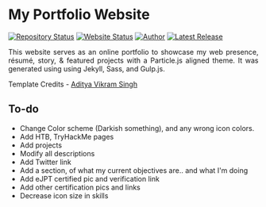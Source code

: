 # My Portfolio Website

[![Repository Status](https://img.shields.io/badge/Repository%20Status-Maintained-dark%20green.svg)](https://github.com/AVS1508/My-Alternate-Portfolio-Website/)
[![Website Status](https://img.shields.io/badge/Website%20Status-Online-green)](https://people.umass.edu/avsingh)
[![Author](https://img.shields.io/badge/Author-Aditya%20Vikram%20Singh-blue.svg)](https://www.linkedin.com/in/AVS1508/)
[![Latest Release](https://img.shields.io/badge/Latest%20Release-27%20January%202021-yellow.svg)](https://github.com/AVS1508/My-Alternate-Portfolio-Website/commit/master)

 <p align="justify">This website serves as an online portfolio to showcase my web presence, résumé, story, & featured projects with a Particle.js aligned theme. It was generated using using Jekyll, Sass, and Gulp.js.</p>

Template Credits - [ Aditya Vikram Singh ](https://github.com/AVS1508/My-Alternate-Portfolio-Website)

## To-do
- Change Color scheme (Darkish something), and any wrong icon colors.
- Add HTB, TryHackMe pages
- Add projects
- Modify all descriptions
- Add Twitter link
- Add a section, of what my current objectives are.. and what I'm doing
- Add eJPT certified pic and verification link
- Add other certification pics and links
- Decrease icon size in skills
